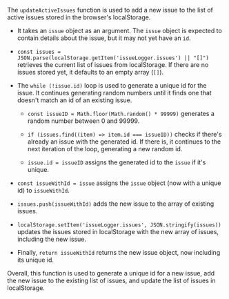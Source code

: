 The `updateActiveIssues` function is used to add a new issue to the list of active issues stored in the browser's localStorage.

- It takes an `issue` object as an argument. The `issue` object is expected to contain details about the issue, but it may not yet have an `id`.

- `const issues = JSON.parse(localStorage.getItem('issueLogger.issues') || "[]")` retrieves the current list of issues from localStorage. If there are no issues stored yet, it defaults to an empty array (`[]`).

- The `while (!issue.id)` loop is used to generate a unique id for the issue. It continues generating random numbers until it finds one that doesn't match an id of an existing issue.

   - `const issueID = Math.floor(Math.random() * 99999)` generates a random number between 0 and 99999.

   - `if (issues.find((item) => item.id === issueID))` checks if there's already an issue with the generated id. If there is, it continues to the next iteration of the loop, generating a new random id.

   - `issue.id = issueID` assigns the generated id to the `issue` if it's unique.

- `const issueWithId = issue` assigns the `issue` object (now with a unique id) to `issueWithId`.

- `issues.push(issueWithId)` adds the new issue to the array of existing issues.

- `localStorage.setItem('issueLogger.issues', JSON.stringify(issues))` updates the issues stored in localStorage with the new array of issues, including the new issue. 

- Finally, `return issueWithId` returns the new issue object, now including its unique id.

Overall, this function is used to generate a unique id for a new issue, add the new issue to the existing list of issues, and update the list of issues in localStorage.
